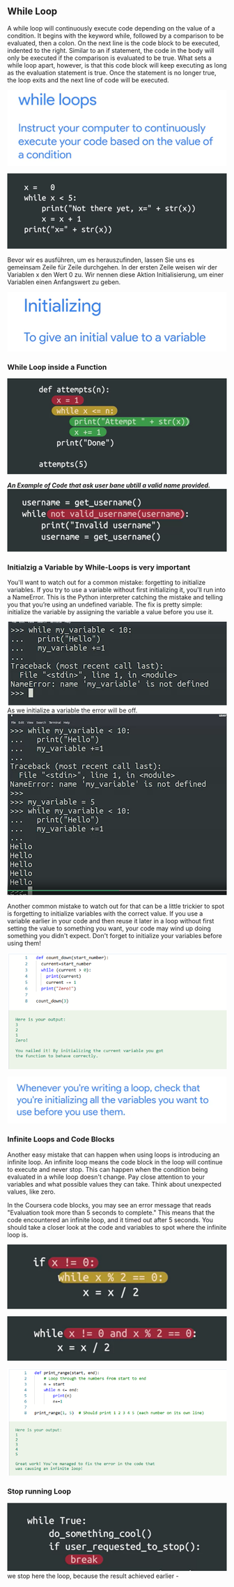 ## While Loop

A while loop will continuously execute code depending on the value of a condition. It begins with the keyword while, followed by a comparison to be evaluated, then a colon. On the next line is the code block to be executed, indented to the right. Similar to an if statement, the code in the body will only be executed if the comparison is evaluated to be true. What sets a while loop apart, however, is that this code block will keep executing as long as the evaluation statement is true. Once the statement is no longer true, the loop exits and the next line of code will be executed.  



![while_1](images/while_1.png)

![while_2](images/while_2.png)

Bevor wir es ausführen, um es herauszufinden, lassen Sie uns es gemeinsam Zeile für Zeile durchgehen. In der ersten Zeile weisen wir der Variablen x den Wert 0 zu. Wir nennen diese Aktion Initialisierung, um einer Variablen einen Anfangswert zu geben.

![while_3](images/while_3.png)

### While Loop inside a Function

![while_4](images/while_4.png)    


***An Example of Code that ask user bane ubtill a valid name provided.***
![while_5](images/while_5.png)

### Initialzig a Variable by While-Loops is very important   

You'll want to watch out for a common mistake: forgetting to initialize variables. If you try to use a variable without first initializing it, you'll run into a NameError. This is the Python interpreter catching the mistake and telling you that you’re using an undefined variable. The fix is pretty simple: initialize the variable by assigning the variable a value before you use it.

![while_6](images/while_6.png)   
As we initialize a variable the error will be off. 
![while_7](images/while_7.png)

Another common mistake to watch out for that can be a little trickier to spot is forgetting to initialize variables with the correct value. If you use a variable earlier in your code and then reuse it later in a loop without first setting the value to something you want, your code may wind up doing something you didn't expect. Don't forget to initialize your variables before using them!

![while_8](images/while_8.png)

![while_9](images/while_9.png)

### Infinite Loops and Code Blocks

Another easy mistake that can happen when using loops is introducing an infinite loop. An infinite loop means the code block in the loop will continue to execute and never stop. This can happen when the condition being evaluated in a while loop doesn't change. Pay close attention to your variables and what possible values they can take. Think about unexpected values, like zero.

In the Coursera code blocks, you may see an error message that reads "Evaluation took more than 5 seconds to complete." This means that the code encountered an infinite loop, and it timed out after 5 seconds. You should take a closer look at the code and variables to spot where the infinite loop is.

![while_10](images/while_10.png)

![while_11](images/while_11.png)   

![while_12](images/while_12.png)   

### Stop running Loop

![while_13](images/while_13.png)  
we stop here the loop, because the result achieved earlier -
